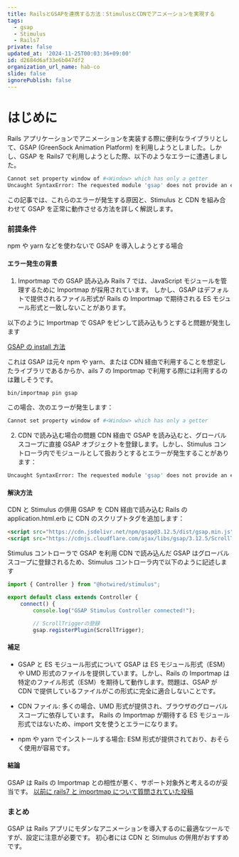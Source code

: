 ```yaml
---
title: RailsとGSAPを連携する方法：StimulusとCDNでアニメーションを実現する
tags:
  - gsap
  - Stimulus
  - Rails7
private: false
updated_at: '2024-11-25T00:03:36+09:00'
id: d2684d6af33e6b047df2
organization_url_name: hab-co
slide: false
ignorePublish: false
---
```


# はじめに

Rails アプリケーションでアニメーションを実装する際に便利なライブラリとして、GSAP (GreenSock Animation Platform) を利用しようとしました。しかし、GSAP を Rails7 で利用しようとした際、以下のようなエラーに遭遇しました。

```bash
Cannot set property window of #<Window> which has only a getter
Uncaught SyntaxError: The requested module 'gsap' does not provide an export named 'gsap'

```

この記事では、これらのエラーが発生する原因と、Stimulus と CDN を組み合わせて GSAP を正常に動作させる方法を詳しく解説します。

### 前提条件

npm や yarn などを使わないで GSAP を導入しようとする場合

#### エラー発生の背景

1. Importmap での GSAP 読み込み
   Rails 7 では、JavaScript モジュールを管理するために Importmap が採用されています。
   しかし、GSAP はデフォルトで提供されるファイル形式が Rails の Importmap で期待される ES モジュール形式と一致しないことがあります。

以下のように Importmap で GSAP をピンして読み込もうとすると問題が発生します

[GSAP の install 方法](https://gsap.com/docs/v3/Installation?tab=yarn&module=esm&method=private+registry&tier=free&club=false&require=false&trial=true)

これは GSAP は元々 npm や yarn、または CDN 経由で利用することを想定したライブラリであるからか、ails 7 の Importmap で利用する際には利用するのは難しそうです。

```bash
bin/importmap pin gsap
```

この場合、次のエラーが発生します：

```bash
Cannot set property window of #<Window> which has only a getter
```

2. CDN で読み込む場合の問題
   CDN 経由で GSAP を読み込むと、グローバルスコープに直接 GSAP オブジェクトを登録します。しかし、Stimulus コントローラ内でモジュールとして扱おうとするとエラーが発生することがあります：

```sh
Uncaught SyntaxError: The requested module 'gsap' does not provide an export named 'gsap'
```

#### 解決方法

CDN と Stimulus の併用
GSAP を CDN 経由で読み込む
Rails の application.html.erb に CDN のスクリプトタグを追加します：

```html
<script src="https://cdn.jsdelivr.net/npm/gsap@3.12.5/dist/gsap.min.js"></script>
<script src="https://cdnjs.cloudflare.com/ajax/libs/gsap/3.12.5/ScrollTrigger.min.js"></script>
```

Stimulus コントローラで GSAP を利用
CDN で読み込んだ GSAP はグローバルスコープに登録されるため、Stimulus コントローラ内で以下のように記述します

```javascript
import { Controller } from "@hotwired/stimulus";

export default class extends Controller {
	connect() {
		console.log("GSAP Stimulus Controller connected!");

		// ScrollTriggerの登録
		gsap.registerPlugin(ScrollTrigger);


```

#### 補足

- GSAP と ES モジュール形式について
  GSAP は ES モジュール形式（ESM）や UMD 形式のファイルを提供しています。しかし、Rails の Importmap は特定のファイル形式（ESM）を期待して動作します。問題は、GSAP が CDN で提供しているファイルがこの形式に完全に適合しないことです。

- CDN ファイル:
  多くの場合、UMD 形式が提供され、ブラウザのグローバルスコープに依存しています。
  Rails の Importmap が期待する ES モジュール形式ではないため、import 文を使うとエラーになります。
- npm や yarn でインストールする場合:
  ESM 形式が提供されており、おそらく使用が容易です。

#### 結論

GSAP は Rails の Importmap との相性が悪く、サポート対象外と考えるのが妥当です。
[以前に rails7 と importmap について質問されていた投稿](https://gsap.com/community/forums/topic/42758-gsap-with-rails-7-and-stimulus/)

### まとめ

GSAP は Rails アプリにモダンなアニメーションを導入するのに最適なツールですが、設定に注意が必要です。
初心者には CDN と Stimulus の併用がおすすめです。
